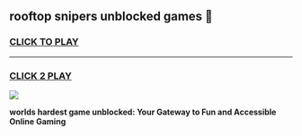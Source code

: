 
## rooftop snipers unblocked games 👋
<h3>
<a href="https://premium.freeplayer.one?title=rooftop_snipers_unblocked_games&ref=13F">CLICK TO PLAY</a></h3>
<hr>

<h3>
<a href="https://premium.freeplayer.one?title=rooftop_snipers_unblocked_games&ref=13F">CLICK 2 PLAY</a>
  
</h3>

<a href="https://premium.freeplayer.one?title=rooftop_snipers_unblocked_games&ref=12F/"><img src="https://clearcache.store/games.png"></a>


**worlds hardest game unblocked: Your Gateway to Fun and Accessible Online Gaming**
